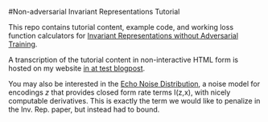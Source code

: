 #Non-adversarial Invariant Representations Tutorial

This repo contains tutorial content, example code, and working loss function
calculators for
[Invariant Representations without Adversarial Training](https://arxiv.org/abs/1805.09458).

A transcription of the tutorial content in non-interactive HTML form is hosted
on my website [in at test blogpost](dcmoyer.github.io/blag.html).

You may also be interested in the [Echo Noise Distribution](https://arxiv.org/abs/1904.07199),
a noise model for encodings _z_ that provides closed form rate terms I(z,x),
with nicely computable derivatives. This is exactly the term we would like to
penalize in the Inv. Rep. paper, but instead had to bound.


